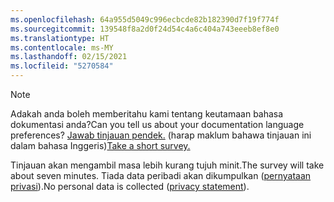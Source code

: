 ```yaml
---
ms.openlocfilehash: 64a955d5049c996ecbcde82b182390d7f19f774f
ms.sourcegitcommit: 139548f8a2d0f24d54c4a6c404a743eeeb8ef8e0
ms.translationtype: HT
ms.contentlocale: ms-MY
ms.lasthandoff: 02/15/2021
ms.locfileid: "5270584"
---
```

> [!NOTE]
><span data-ttu-id="fc4d0-101">Adakah anda boleh memberitahu kami tentang keutamaan bahasa dokumentasi anda?</span><span class="sxs-lookup"><span data-stu-id="fc4d0-101">Can you tell us about your documentation language preferences?</span></span> <span data-ttu-id="fc4d0-102">[Jawab tinjauan pendek.](https://aka.ms/BAG_Docs_Language_Survey) (harap maklum bahawa tinjauan ini dalam bahasa Inggeris)</span><span class="sxs-lookup"><span data-stu-id="fc4d0-102">[Take a short survey.](https://aka.ms/BAG_Docs_Language_Survey)</span></span>
>
><span data-ttu-id="fc4d0-103">Tinjauan akan mengambil masa lebih kurang tujuh minit.</span><span class="sxs-lookup"><span data-stu-id="fc4d0-103">The survey will take about seven minutes.</span></span> <span data-ttu-id="fc4d0-104">Tiada data peribadi akan dikumpulkan ([pernyataan privasi](https://go.microsoft.com/fwlink/?LinkId=521839)).</span><span class="sxs-lookup"><span data-stu-id="fc4d0-104">No personal data is collected ([privacy statement](https://go.microsoft.com/fwlink/?LinkId=521839)).</span></span>
